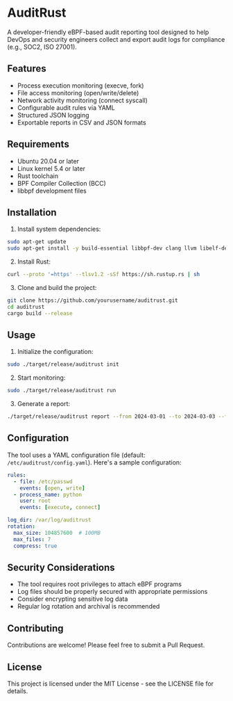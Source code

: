 # AuditRust

A developer-friendly eBPF-based audit reporting tool designed to help DevOps and security engineers collect and export audit logs for compliance (e.g., SOC2, ISO 27001).

## Features

- Process execution monitoring (execve, fork)
- File access monitoring (open/write/delete)
- Network activity monitoring (connect syscall)
- Configurable audit rules via YAML
- Structured JSON logging
- Exportable reports in CSV and JSON formats

## Requirements

- Ubuntu 20.04 or later
- Linux kernel 5.4 or later
- Rust toolchain
- BPF Compiler Collection (BCC)
- libbpf development files

## Installation

1. Install system dependencies:
```bash
sudo apt-get update
sudo apt-get install -y build-essential libbpf-dev clang llvm libelf-dev
```

2. Install Rust:
```bash
curl --proto '=https' --tlsv1.2 -sSf https://sh.rustup.rs | sh
```

3. Clone and build the project:
```bash
git clone https://github.com/yourusername/auditrust.git
cd auditrust
cargo build --release
```

## Usage

1. Initialize the configuration:
```bash
sudo ./target/release/auditrust init
```

2. Start monitoring:
```bash
sudo ./target/release/auditrust run
```

3. Generate a report:
```bash
./target/release/auditrust report --from 2024-03-01 --to 2024-03-03 --format json
```

## Configuration

The tool uses a YAML configuration file (default: `/etc/auditrust/config.yaml`). Here's a sample configuration:

```yaml
rules:
  - file: /etc/passwd
    events: [open, write]
  - process_name: python
    user: root
    events: [execute, connect]

log_dir: /var/log/auditrust
rotation:
  max_size: 104857600  # 100MB
  max_files: 7
  compress: true
```

## Security Considerations

- The tool requires root privileges to attach eBPF programs
- Log files should be properly secured with appropriate permissions
- Consider encrypting sensitive log data
- Regular log rotation and archival is recommended

## Contributing

Contributions are welcome! Please feel free to submit a Pull Request.

## License

This project is licensed under the MIT License - see the LICENSE file for details. 